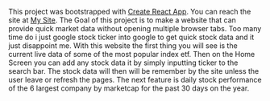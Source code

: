 This project was bootstrapped with [Create React App](https://github.com/facebook/create-react-app).
You can reach the site at [My Site](https://starforce21.github.io/Mod2/).
The Goal of this project is to make a website that can provide quick market data without opening multiple
browser tabs. Too many time do i just google stock ticker into google to get quick stock data and it just disappoint me.
With this website the first thing you will see is the current live data of some of the most popular index etf.
Then on the Home Screen you can add any stock data it by simply inputting ticker to the search bar.
The stock data will then will be remember by the site unless the user leave or refresh the pages.
The next feature is daily stock performance of the 6 largest company by marketcap for the past 30 days on the year.
